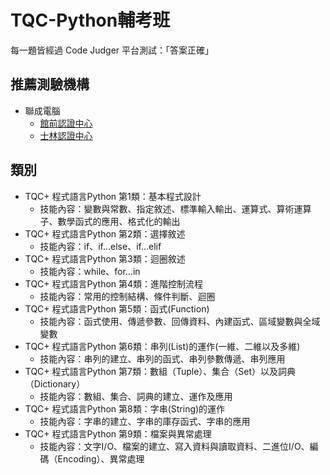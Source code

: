 # TQC-Python輔考班
每一題皆經過 Code Judger 平台測試：「答案正確」

## 推薦測驗機構
- 聯成電腦
  - [館前認證中心](https://goo.gl/maps/qLTNrKBFhT9ajHXd7)
  - [士林認證中心](https://goo.gl/maps/RtUATsKsZj2FdgTUA)

## 類別
- TQC+ 程式語言Python 第1類：基本程式設計
  - 技能內容：變數與常數、指定敘述、標準輸入輸出、運算式、算術運算子、數學函式的應用、格式化的輸出
- TQC+ 程式語言Python 第2類：選擇敘述
  - 技能內容：if、if...else、if…elif
- TQC+ 程式語言Python 第3類：迴圈敘述
  - 技能內容：while、for…in
- TQC+ 程式語言Python 第4類：進階控制流程
  - 技能內容：常用的控制結構、條件判斷、迴圈
- TQC+ 程式語言Python 第5類：函式(Function)
  - 技能內容：函式使用、傳遞參數、回傳資料、內建函式、區域變數與全域變數
- TQC+ 程式語言Python 第6類：串列(List)的運作(一維、二維以及多維)
  - 技能內容：串列的建立、串列的函式、串列參數傳遞、串列應用
- TQC+ 程式語言Python 第7類：數組（Tuple）、集合（Set）以及詞典（Dictionary）
  - 技能內容：數組、集合、詞典的建立、運作及應用
- TQC+ 程式語言Python 第8類：字串(String)的運作
  - 技能內容：字串的建立、字串的庫存函式、字串的應用
- TQC+ 程式語言Python 第9類：檔案與異常處理
  - 技能內容：文字I/O、檔案的建立、寫入資料與讀取資料、二進位I/O、編碼（Encoding）、異常處理
